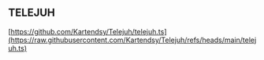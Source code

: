 ## TELEJUH

[https://github.com/Kartendsy/Telejuh/telejuh.ts](https://raw.githubusercontent.com/Kartendsy/Telejuh/refs/heads/main/telejuh.ts)

